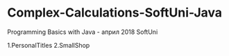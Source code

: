 # Complex-Calculations-SoftUni-Java
 Programming Basics with Java - април 2018 SoftUni 
 
 1.PersonalTitles
 2.SmallShop
